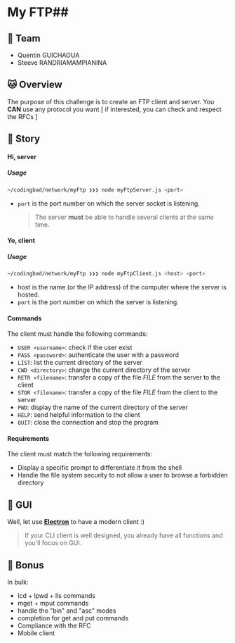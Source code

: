 # My FTP##

## <a name='overview'>🦁 Team</a>

- Quentin GUICHAOUA
- Steeve RANDRIAMAMPIANINA

## <a name='overview'>🐱 Overview</a>

The purpose of this challenge is to create an FTP client and server.
You **CAN** use any protocol you want [ if interested, you can check and respect the RFCs ]

## <a name='story'>🐨 Story</a>

#### Hi, server

##### Usage

```sh
~/codingbad/network/myFtp ❯❯❯ node myFtpServer.js <port>
```

- `port` is the port number on which the server socket is listening.
  > The server **must** be able to handle several clients at the same time.

#### Yo, client

##### Usage

```sh
~/codingbad/network/myFtp ❯❯❯ node myFtpClient.js <host> <port>
```

- host is the name (or the IP address) of the computer where the server is hosted.
- `port` is the port number on which the server is listening.

#### Commands

The client must handle the following commands:

- `USER <username>`: check if the user exist
- `PASS <password>`: authenticate the user with a password
- `LIST`: list the current directory of the server
- `CWD <directory>`: change the current directory of the server
- `RETR <filename>`: transfer a copy of the file _FILE_ from the server to the client
- `STOR <filename>`: transfer a copy of the file _FILE_ from the client to the server
- `PWD`: display the name of the current directory of the server
- `HELP`: send helpful information to the client
- `QUIT`: close the connection and stop the program

#### Requirements

The client must match the following requirements:

- Display a specific prompt to differentiate it from the shell
- Handle the file system security to not allow a user to browse a forbidden directory

## <a name='gui'>🦋 GUI</a>

Well, let use [**Electron**](https://electronjs.org) to have a modern client :)

> If your CLI client is well designed, you already have all functions and you'll focus on GUI.

## <a name='bonus'>🦄 Bonus</a>

In bulk:

- lcd + lpwd + lls commands
- mget + mput commands
- handle the "bin" and "asc" modes
- completion for get and put commands
- Compliance with the RFC
- Mobile client